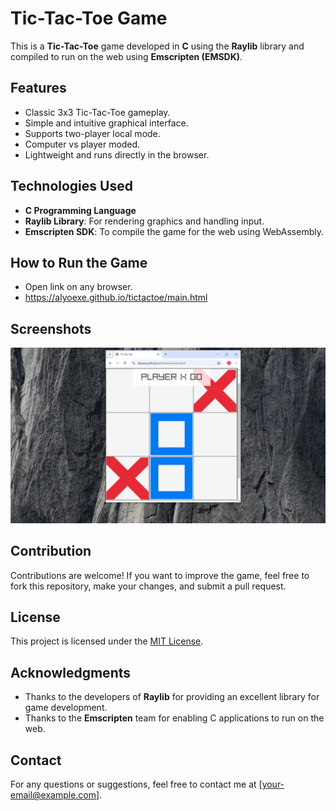 # Tic-Tac-Toe Game

This is a **Tic-Tac-Toe** game developed in **C** using the **Raylib** library and compiled to run on the web using **Emscripten (EMSDK)**.

## Features
- Classic 3x3 Tic-Tac-Toe gameplay.
- Simple and intuitive graphical interface.
- Supports two-player local mode.
- Computer vs player moded.
- Lightweight and runs directly in the browser.

## Technologies Used
- **C Programming Language**
- **Raylib Library**: For rendering graphics and handling input.
- **Emscripten SDK**: To compile the game for the web using WebAssembly.

## How to Run the Game
- Open link on any browser.
- https://alyoexe.github.io/tictactoe/main.html

## Screenshots
![Tic-Tac-Toe Gameplay](gameonlaptop.png)

## Contribution
Contributions are welcome! If you want to improve the game, feel free to fork this repository, make your changes, and submit a pull request.

## License
This project is licensed under the [MIT License](LICENSE).

## Acknowledgments
- Thanks to the developers of **Raylib** for providing an excellent library for game development.
- Thanks to the **Emscripten** team for enabling C applications to run on the web.

## Contact
For any questions or suggestions, feel free to contact me at [your-email@example.com].

